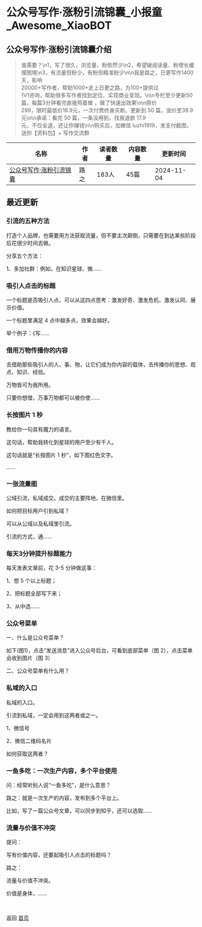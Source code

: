 # 公众号写作·涨粉引流锦囊_小报童_Awesome_XiaoBOT

## 公众号写作·涨粉引流锦囊介绍
> 谁需要？\n1，写了很久，浏览量、粉依然少\n2，希望破阅读量、粉增长缓慢困境\n3，有流量但粉少，有粉但精准粉少\n\n我是路之，日更写作1400天，影响  
20000+写作者，帮助1000+走上日更之路，为100+提供过  
1V1咨询，帮助很多写作者找到定位、实现商业变现。\n\n专栏至少更新50篇，每篇3分钟看完直接照着做 ，做了快速出效果\n\n原价  
299，限时最低价16.9元，一次付费终身买断。更新到 50 篇，涨价至39.9元\n\n承诺：看完 50 篇，一条没用到，找我退款 17.9  
元，不仅全退，还让你赚钱\n\n购买后，加微信 luzhi1919，发支付截图，送你【资料包】+ 写作交流群  
  


|名称|作者|读者数量|内容数量|更新时间|
|---|---|---|---|---|
|[公众号写作·涨粉引流锦囊](https://xiaobot.net/p/luzhi12?refer=0b133df9-27dc-423b-8101-639049001c13)|路之|183人|45篇|2024-11-04|

## 最近更新
### 引流的五种方法

打造个人品牌，也需要用方法获取流量，但不要主次颠倒，只需要在到达某些阶段后花很少时间去做。

分享五个方法：

1、多加社群：例如，在知识星球、微......

### 吸引人点击的标题

一个标题是否吸引人点，可以从这四点思考：激发好奇、激发危机、激发认同、展示价值。

一个标题里满足 4 点中越多点，效果会越好。

举个例子：《写......

### 借用万物传播你的内容

去借助那些吸引人的人、事、物，让它们成为你内容的载体，去传播你的思想、观点、知识、经验。

万物皆可为我所用。

只要你想借，万事万物都可以被你使......

### 长按图片 1 秒

教给你一句具有魔力的语言。

这句话，帮助我转化到星球的用户至少有千人。

这句话就是“长按图片 1 秒”，如下图红色文字。

......

### 一张流量图

公域引流，私域成交。成交的主要阵地，在微信里。

如何把目标用户引到私域？

可以从公域以及私域里引流。

引流的方式，通......

### 每天3分钟提升标题能力

每天发表文章前，花 3-5 分钟做这事：

1、想 5 个以上标题；

2、把标题全部写下来；

3、从中选......

### 公众号菜单

一、什么是公众号菜单？

如下(图1)，点击“发送消息”进入公众号后台，可看到底部菜单（图 2），点击菜单会收到图片（图 3）

二、公众号菜单有什么用？

### 私域的入口

私域的入口。

引流到私域，一定会用到这两者或之一。

1、微信号

2、微信二维码名片

如何获取这两者？

### 一鱼多吃：一次生产内容，多个平台使用

问：经常听别人说“一鱼多吃”，是什么意思？

路之：就是一次生产的内容，发布到多个平台上。

比如，写了一篇公众号文章，可以同步到知乎，还可以选取......

### 流量与价值不冲突

提问：

写有价值内容，还要起吸引人点击的标题吗？

路之：

流量与价值不冲突。

价值是身体，......


<a href="https://github.com/Reno9527/awesome-xiaobot" style="color: white; text-decoration: none;">awesome-xiaobot</a>

返回 [首页](../README.md)
